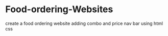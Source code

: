 # Food-ordering-Websites
create a food ordering website adding combo and price nav bar using html css
